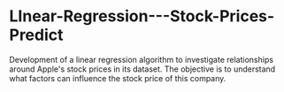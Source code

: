 # LInear-Regression---Stock-Prices-Predict
Development of a linear regression algorithm to investigate relationships around Apple's stock prices in its dataset. The objective is to understand what factors can influence the stock price of this company.
